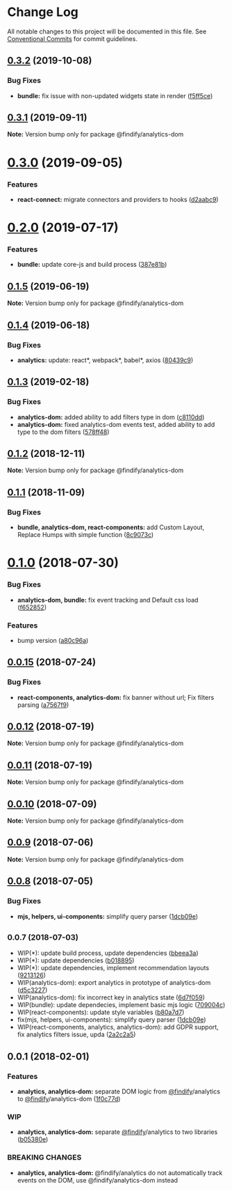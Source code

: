 # Change Log

All notable changes to this project will be documented in this file.
See [Conventional Commits](https://conventionalcommits.org) for commit guidelines.

<a name="0.3.2"></a>
## [0.3.2](https://github.com/findify/findify-js/tree/master/packages/analytics/compare/@findify/analytics-dom@0.3.1...@findify/analytics-dom@0.3.2) (2019-10-08)


### Bug Fixes

* **bundle:** fix issue with non-updated widgets state in render ([f5ff5ce](https://github.com/findify/findify-js/tree/master/packages/analytics/commit/f5ff5ce))




<a name="0.3.1"></a>
## [0.3.1](https://github.com/findify/findify-js/tree/master/packages/analytics/compare/@findify/analytics-dom@0.3.0...@findify/analytics-dom@0.3.1) (2019-09-11)




**Note:** Version bump only for package @findify/analytics-dom

<a name="0.3.0"></a>
# [0.3.0](https://github.com/findify/findify-js/tree/master/packages/analytics/compare/@findify/analytics-dom@0.2.0...@findify/analytics-dom@0.3.0) (2019-09-05)


### Features

* **react-connect:** migrate connectors and providers to hooks ([d2aabc9](https://github.com/findify/findify-js/tree/master/packages/analytics/commit/d2aabc9))




<a name="0.2.0"></a>
# [0.2.0](https://github.com/findify/findify-js/tree/master/packages/analytics/compare/@findify/analytics-dom@0.1.5...@findify/analytics-dom@0.2.0) (2019-07-17)


### Features

* **bundle:** update core-js and build process ([387e81b](https://github.com/findify/findify-js/tree/master/packages/analytics/commit/387e81b))




<a name="0.1.5"></a>
## [0.1.5](https://github.com/findify/findify-js/tree/master/packages/analytics/compare/@findify/analytics-dom@0.1.4...@findify/analytics-dom@0.1.5) (2019-06-19)

**Note:** Version bump only for package @findify/analytics-dom





<a name="0.1.4"></a>
## [0.1.4](https://github.com/findify/findify-js/tree/master/packages/analytics/compare/@findify/analytics-dom@0.1.3...@findify/analytics-dom@0.1.4) (2019-06-18)


### Bug Fixes

* **analytics:** update: react*, webpack*, babel*, axios ([80439c9](https://github.com/findify/findify-js/tree/master/packages/analytics/commit/80439c9))





<a name="0.1.3"></a>
## [0.1.3](https://github.com/findify/findify-js/tree/master/packages/analytics/compare/@findify/analytics-dom@0.1.2...@findify/analytics-dom@0.1.3) (2019-02-18)


### Bug Fixes

* **analytics-dom:** added ability to add filters type in dom ([c8110dd](https://github.com/findify/findify-js/tree/master/packages/analytics/commit/c8110dd))
* **analytics-dom:** fixed analytics-dom events test, added ability to add type to the dom filters ([578ff48](https://github.com/findify/findify-js/tree/master/packages/analytics/commit/578ff48))





<a name="0.1.2"></a>
## [0.1.2](https://github.com/findify/findify-js/tree/master/packages/analytics/compare/@findify/analytics-dom@0.1.1...@findify/analytics-dom@0.1.2) (2018-12-11)

**Note:** Version bump only for package @findify/analytics-dom





<a name="0.1.1"></a>
## [0.1.1](https://github.com/findify/findify-js/tree/master/packages/analytics/compare/@findify/analytics-dom@0.1.0...@findify/analytics-dom@0.1.1) (2018-11-09)


### Bug Fixes

* **bundle, analytics-dom, react-components:** add Custom Layout, Replace Humps with simple function ([8c9073c](https://github.com/findify/findify-js/tree/master/packages/analytics/commit/8c9073c))





<a name="0.1.0"></a>
# [0.1.0](https://github.com/findify/findify-js/tree/master/packages/analytics/compare/@findify/analytics-dom@0.0.15...@findify/analytics-dom@0.1.0) (2018-07-30)


### Bug Fixes

* **analytics-dom, bundle:** fix event tracking and Default css load ([f652852](https://github.com/findify/findify-js/tree/master/packages/analytics/commit/f652852))


### Features

* bump version ([a80c96a](https://github.com/findify/findify-js/tree/master/packages/analytics/commit/a80c96a))




<a name="0.0.15"></a>
## [0.0.15](https://github.com/findify/findify-js/tree/master/packages/analytics/compare/@findify/analytics-dom@0.0.7...@findify/analytics-dom@0.0.15) (2018-07-24)


### Bug Fixes

* **react-components, analytics-dom:** fix banner without url; Fix filters parsing ([a7567f9](https://github.com/findify/findify-js/tree/master/packages/analytics/commit/a7567f9))




<a name="0.0.12"></a>
## [0.0.12](https://github.com/findify/findify-js/tree/master/packages/analytics/compare/@findify/analytics-dom@0.0.11...@findify/analytics-dom@0.0.12) (2018-07-19)

**Note:** Version bump only for package @findify/analytics-dom





<a name="0.0.11"></a>
## [0.0.11](https://github.com/findify/findify-js/tree/master/packages/analytics/compare/@findify/analytics-dom@0.0.10...@findify/analytics-dom@0.0.11) (2018-07-19)

**Note:** Version bump only for package @findify/analytics-dom





<a name="0.0.10"></a>
## [0.0.10](https://github.com/findify/findify-js/tree/master/packages/analytics/compare/@findify/analytics-dom@0.0.9...@findify/analytics-dom@0.0.10) (2018-07-09)

**Note:** Version bump only for package @findify/analytics-dom





<a name="0.0.9"></a>
## [0.0.9](https://github.com/findify/findify-js/tree/master/packages/analytics/compare/@findify/analytics-dom@0.0.8...@findify/analytics-dom@0.0.9) (2018-07-06)

**Note:** Version bump only for package @findify/analytics-dom





<a name="0.0.8"></a>
## [0.0.8](https://github.com/findify/findify-js/tree/master/packages/analytics/compare/@findify/analytics-dom@0.0.5...@findify/analytics-dom@0.0.8) (2018-07-05)


### Bug Fixes

* **mjs, helpers, ui-components:** simplify query parser ([1dcb09e](https://github.com/findify/findify-js/tree/master/packages/analytics/commit/1dcb09e))





<a name="0.0.7"></a>
## <small>0.0.7 (2018-07-03)</small>

* WIP(*): update build process, update dependencies ([bbeea3a](https://github.com/findify/findify-js/tree/master/packages/analytics/commit/bbeea3a))
* WIP(*): update dependencies ([b018895](https://github.com/findify/findify-js/tree/master/packages/analytics/commit/b018895))
* WIP(*): update dependencies, implement recommendation layouts ([9213126](https://github.com/findify/findify-js/tree/master/packages/analytics/commit/9213126))
* WIP(analytics-dom): export analytics in prototype of analytics-dom ([d5c3227](https://github.com/findify/findify-js/tree/master/packages/analytics/commit/d5c3227))
* WIP(analytics-dom): fix incorrect key in analytics state ([6d7f059](https://github.com/findify/findify-js/tree/master/packages/analytics/commit/6d7f059))
* WIP(bundle): update dependecies, implement basic mjs logic ([709004c](https://github.com/findify/findify-js/tree/master/packages/analytics/commit/709004c))
* WIP(react-components): update style variables ([b80a7d7](https://github.com/findify/findify-js/tree/master/packages/analytics/commit/b80a7d7))
* fix(mjs, helpers, ui-components): simplify query parser ([1dcb09e](https://github.com/findify/findify-js/tree/master/packages/analytics/commit/1dcb09e))
* WIP(react-components, analytics, analytics-dom): add GDPR support, fix analytics filters issue, upda ([2a2c2a5](https://github.com/findify/findify-js/tree/master/packages/analytics/commit/2a2c2a5))




<a name="0.0.1"></a>
## 0.0.1 (2018-02-01)


### Features

* **analytics, analytics-dom:** separate DOM logic from [@findify](https://github.com/findify)/analytics to [@findify](https://github.com/findify)/analytics-dom ([1f0c77d](https://github.com/findify/findify-js/tree/master/packages/analytics/commit/1f0c77d))


### WIP

* **analytics, analytics-dom:** separate [@findify](https://github.com/findify)/analytics to two libraries ([b05380e](https://github.com/findify/findify-js/tree/master/packages/analytics/commit/b05380e))


### BREAKING CHANGES

* **analytics, analytics-dom:** @findify/analytics do not automatically track events on the DOM, use @findify/analytics-dom instead
